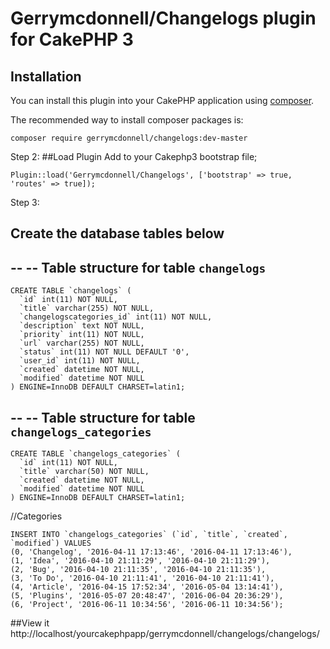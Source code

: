 # Gerrymcdonnell/Changelogs plugin for CakePHP 3

## Installation

You can install this plugin into your CakePHP application using [composer](http://getcomposer.org).

The recommended way to install composer packages is:

```
composer require gerrymcdonnell/changelogs:dev-master
```

Step 2:
##Load Plugin 
Add to your Cakephp3 bootstrap file;

```
Plugin::load('Gerrymcdonnell/Changelogs', ['bootstrap' => true, 'routes' => true]);
```

Step 3:
## Create the database tables below

--
-- Table structure for table `changelogs`
--

```
CREATE TABLE `changelogs` (
  `id` int(11) NOT NULL,
  `title` varchar(255) NOT NULL,
  `changelogscategories_id` int(11) NOT NULL,
  `description` text NOT NULL,
  `priority` int(11) NOT NULL,
  `url` varchar(255) NOT NULL,
  `status` int(11) NOT NULL DEFAULT '0',
  `user_id` int(11) NOT NULL,
  `created` datetime NOT NULL,
  `modified` datetime NOT NULL
) ENGINE=InnoDB DEFAULT CHARSET=latin1;
```



--
-- Table structure for table `changelogs_categories`
--

```
CREATE TABLE `changelogs_categories` (
  `id` int(11) NOT NULL,
  `title` varchar(50) NOT NULL,
  `created` datetime NOT NULL,
  `modified` datetime NOT NULL
) ENGINE=InnoDB DEFAULT CHARSET=latin1;
```



//Categories
```
INSERT INTO `changelogs_categories` (`id`, `title`, `created`, `modified`) VALUES
(0, 'Changelog', '2016-04-11 17:13:46', '2016-04-11 17:13:46'),
(1, 'Idea', '2016-04-10 21:11:29', '2016-04-10 21:11:29'),
(2, 'Bug', '2016-04-10 21:11:35', '2016-04-10 21:11:35'),
(3, 'To Do', '2016-04-10 21:11:41', '2016-04-10 21:11:41'),
(4, 'Article', '2016-04-15 17:52:34', '2016-05-04 13:14:41'),
(5, 'Plugins', '2016-05-07 20:48:47', '2016-06-04 20:36:29'),
(6, 'Project', '2016-06-11 10:34:56', '2016-06-11 10:34:56');
```

##View it
http://localhost/yourcakephpapp/gerrymcdonnell/changelogs/changelogs/
